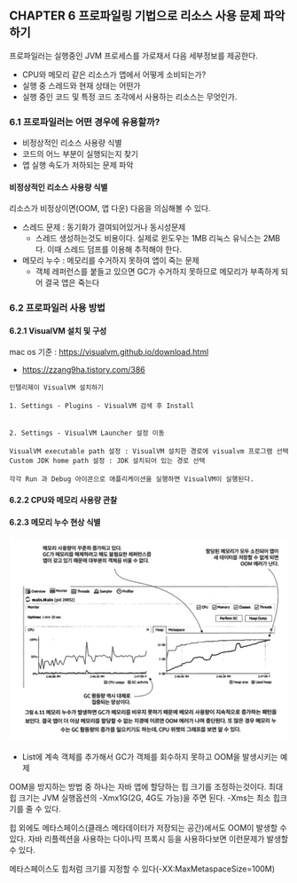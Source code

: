 ## CHAPTER 6 프로파일링 기법으로 리소스 사용 문제 파악하기

프로파일러는 실행중인 JVM 프로세스를 가로채서 다음 세부정보를 제공한다.

* CPU와 메모리 같은 리소스가 앱에서 어떻게 소비되는가?
* 실행 중 스레드와 현재 상태는 어떤가
* 실행 중인 코드 및 특정 코드 조각에서 사용하는 리소스는 무엇인가. 

### 6.1 프로파일러는 어떤 경우에 유용할까?

* 비정상적인 리소스 사용량 식별
* 코드의 어느 부분이 실행되는지 찾기
* 앱 실행 속도가 저하되는 문제 파악 

#### 비정상적인 리소스 사용량 식별

리소스가 비정상이면(OOM, 앱 다운) 다음을 의심해볼 수 있다.

* 스레드 문제 : 동기화가 결여되어있거나 동시성문제
  * 스레드 생성하는것도 비용이다. 실제로 윈도우는 1MB 리눅스 유닉스는 2MB다. 이때 스레드 덤프를 이용해 추적해야 한다. 
* 메모리 누수 : 메모리를 수거하지 못하여 앱이 죽는 문제 
  * 객체 레퍼런스를 붙들고 있으면 GC가 수거하지 못하므로 메모리가 부족하게 되어 결국 앱은 죽는다

### 6.2 프로파일러 사용 방법

#### 6.2.1 VisualVM 설치 및 구성

mac os 기준 : https://visualvm.github.io/download.html

* https://zzang9ha.tistory.com/386

```
인텔리제이 VisualVM 설치하기

1. Settings - Plugins - VisualVM 검색 후 Install


2. Settings - VisualVM Launcher 설정 이동

VisualVM executable path 설정 : VisualVM 설치한 경로에 visualvm 프로그램 선택
Custom JDK home path 설정 : JDK 설치되어 있는 경로 선택

각각 Run 과 Debug 아이콘으로 애플리케이션을 실행하면 VisualVM이 실행된다.
```

#### 6.2.2 CPU와 메모리 사용량 관찰


#### 6.2.3 메모리 누수 현상 식별

![image-20240518225953799](./images//image-20240518225953799.png)

* List에 계속 객체를 추가해서 GC가 객체를 회수하지 못하고 OOM을 발생시키는 예제

OOM을 방지하는 방법 중 하나는 자바 앱에 할당하는 힙 크기를 조정하는것이다. 최대 힙 크기는 JVM 실행옵션의 -Xmx1G(2G, 4G도 가능)을 주면 된다. -Xms는 최소 힙크기를 줄 수 있다. 



힙 외에도 메타스페이스(클래스 메타데이터가 저장되는 공간)에서도 OOM이 발생할 수 있다. 자바 리플렉션을 사용하는 다이나믹 프록시 등을 사용하다보면 이런문제가 발생할 수 있다. 

메타스페이스도 힙처럼 크기를 지정할 수 있다(-XX:MaxMetaspaceSize=100M)